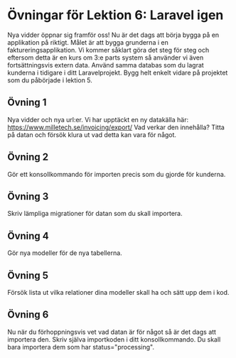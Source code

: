 # Övningar för Lektion 6: Laravel igen
Nya vidder öppnar sig framför oss!
Nu är det dags att börja bygga på en applikation på riktigt. Målet är att bygga grunderna i en faktureringsapplikation.
Vi kommer såklart göra det steg för steg och eftersom detta är en kurs om 3:e parts system så använder vi även fortsättningsvis extern data.
Använd samma databas som du lagrat kunderna i tidigare i ditt Laravelprojekt.
Bygg helt enkelt vidare på projektet som du påbörjade i lektion 5.
## Övning 1
Nya vidder och nya url:er. Vi har upptäckt en ny datakälla här: https://www.milletech.se/invoicing/export/
Vad verkar den innehålla? Titta på datan och försök klura ut vad detta kan vara för något.
## Övning 2
Gör ett konsollkommando för importen precis som du gjorde för kunderna.
## Övning 3
Skriv lämpliga migrationer för datan som du skall importera.
## Övning 4
Gör nya modeller för de nya tabellerna.
## Övning 5
Försök lista ut vilka relationer dina modeller skall ha och sätt upp dem i kod.
## Övning 6
Nu när du förhoppningsvis vet vad datan är för något så är det dags att importera den.
Skriv själva importkoden i ditt konsollkommando.
Du skall bara importera dem som har status="processing".
